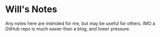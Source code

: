 # Will's Notes

Any notes here are intended for me, but may be useful for others. IMO a GitHub repo is much easier than a blog, and lower pressure.
